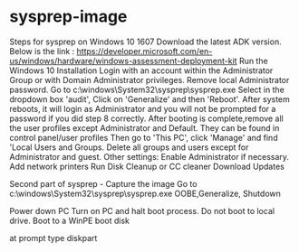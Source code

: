 # sysprep-image

Steps for sysprep on Windows 10 1607
Download the latest ADK version. Below is the link :
https://developer.microsoft.com/en-us/windows/hardware/windows-assessment-deployment-kit
Run the Windows 10 Installation
Login with an account within the Administrator Group or with Domain Administrator privileges. 
Remove local Administrator password. 
Go to c:\windows\System32\sysprep\sysprep.exe
Select in the dropdown box 'audit', Click on 'Generalize' and then 'Reboot'.
After system reboots, it will login as Administrator and you will not be prompted for a password if you did step 8 correctly. 
After booting is complete,remove all the user profiles except Administrator and Default. They can be found in control panel/user profiles
Then go to 'This PC', click 'Manage' and find 'Local Users and Groups. Delete all groups and users except for Administrator and guest.
Other settings: Enable Administrator if necessary. Add network printers
Run Disk Cleanup or CC cleaner
Download Updates

Second part of sysprep - Capture the image 
Go to c:\windows\System32\sysprep\sysprep.exe
OOBE,Generalize, Shutdown

Power down PC
Turn on PC and halt boot process. Do not boot to local drive. Boot to a WinPE boot disk

at prompt type diskpart




